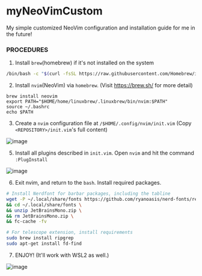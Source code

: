 # myNeoVimCustom
My simple customized NeoVim configuration and installation guide for me in the future!

### PROCEDURES
1. Install `brew`(homebrew) if it's not installed on the system
```bash
/bin/bash -c "$(curl -fsSL https://raw.githubusercontent.com/Homebrew/install/HEAD/install.sh)"
```
2. Install `nvim`(NeoVim) via `homebrew`. (Visit https://brew.sh/ for more detail)
```
brew install neovim
export PATH="$HOME/home/linuxbrew/.linuxbrew/bin/nvim:$PATH"
source ~/.bashrc
echo $PATH
```
3. Create a `nvim` configuration file at `/$HOME/.config/nvim/init.vim` (Copy `<REPOSITORY>/init.vim`'s full content)

![image](https://github.com/user-attachments/assets/b68876fc-505c-4f57-aa23-57f51cfbc3fb)

5. Install all plugins described in `init.vim`. Open `nvim` and hit the command `:PlugInstall`

![image](https://github.com/user-attachments/assets/d0921969-2ffe-491d-b483-30372bd897a5)

6. Exit nvim, and return to the `bash`. Install required packages.
```bash
# Install Nerdfont for barbar packages, including the tabline
wget -P ~/.local/share/fonts https://github.com/ryanoasis/nerd-fonts/releases/download/v3.0.2/JetBrainsMono.zip \
&& cd ~/.local/share/fonts \
&& unzip JetBrainsMono.zip \
&& rm JetBrainsMono.zip \
&& fc-cache -fv

# For telescope extension, install requirements
sudo brew install ripgrep
sudo apt-get install fd-find
```

7. ENJOY! (It'll work with WSL2 as well.)

![image](https://github.com/user-attachments/assets/4b54929a-e7b4-4156-a235-d009180f7284)

